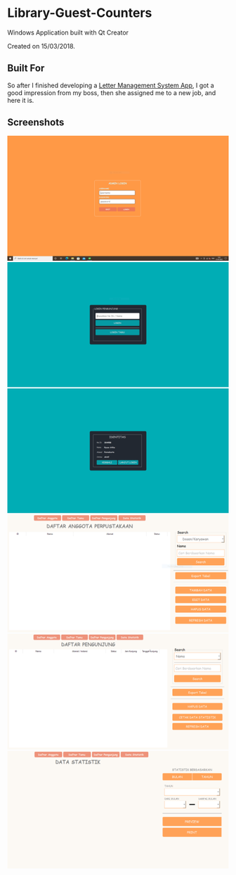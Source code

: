 # Library-Guest-Counters

Windows Application built with Qt Creator

Created on 15/03/2018.
## Built For
So after I finished developing a [Letter Management System App](https://github.com/ryccoatika/Letter-Management-System), I got a good impression from my boss, then she assigned me to a new job, and here it is.

## Screenshots
<img src="https://raw.githubusercontent.com/ryccoatika/Library-Guest-Counters/master/designs/design1.png">
<img src="https://raw.githubusercontent.com/ryccoatika/Library-Guest-Counters/master/designs/design2.png">
<img src="https://raw.githubusercontent.com/ryccoatika/Library-Guest-Counters/master/designs/design3.png">
<img src="https://raw.githubusercontent.com/ryccoatika/Library-Guest-Counters/master/designs/design4.png">
<img src="https://raw.githubusercontent.com/ryccoatika/Library-Guest-Counters/master/designs/design5.png">
<img src="https://raw.githubusercontent.com/ryccoatika/Library-Guest-Counters/master/designs/design6.png">